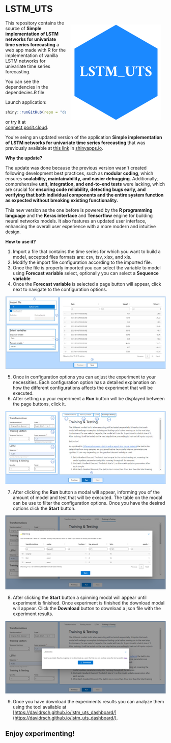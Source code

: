 # LSTM_UTS

<img src="logo.png" alt="Cover image" width="285" align="right" style="margin: 1em"/> This repository contains the source of **Simple implementation of LSTM networks for univariate time series forecasting** a web app made with R for the implementation of vanilla LSTM networks for univariate time series forecasting.

You can see the dependencies in the dependecies.R file

Launch application:

``` r
shiny::runGitHub(repo = "davidrsch/simple-LSTM-networks-for-univariateTS", ref = "main")
```

or try it at [connect.posit.cloud](https://0192def5-e80b-f2a8-66e3-12e608a87111.share.connect.posit.cloud/).

You're seing an updated version of the application **Simple implementation of LSTM networks for univariate time series forecasting** that was previously available at [this link](https://daviddrsch.shinyapps.io/Simple_LSTM_for_univariate_TS_forecasting/) in [shinyapps.io](https://www.shinyapps.io/).

**Why the update?**

The update was done because the previous version wasn't created following development best practices, such as **modular coding**, which ensures **scalability, maintainability, and easier debugging**. Additionally, comprehensive **unit, integration, and end-to-end tests** were lacking, which are crucial for **ensuring code reliability, detecting bugs early, and verifying that both individual components and the entire system function as expected without breaking existing functionality.**

This new version as the one before is powered by the **R programming language** and the **Keras interface** and **Tensorflow** engine for building neural networks models. It also features an updated user interface, enhancing the overall user experience with a more modern and intuitive design.

**How to use it?**

1. Import a file that contains the time series for which you want to build a model, accepted files formats are: csv, tsv, xlsx, and xls.
2. Modify the import file configuration according to the imported file.
3. Once the file is properly imported you can select the variable to model using **Forecast variable** select, optionally you can select a **Sequence variable**
4. Once the **Forecast variable** is selected a page button will appear, click next to navigate to the configuration options.

![First steps](app/static/first_steps.png)

5. Once in configuration options you can adjust the experiment to your necessities. Each configuration option has a detailed explanation on how the different configurations affects the experiment that will be executed.
6. After setting up your experiment a **Run** button will be displayed between the page buttons, click it.

![Second steps](app/static/second-steps.png)

7. After clicking the **Run** button a modal will appear, informing you of the amount of model and test that will be executed. The table on the modal can be use to filter the configuration options. Once you have the desired options click the **Start** button.

![Third step](app/static/third_steps.png)

8. After clicking the **Start** button a spinning modal will appear until experiment is finished. Once experiment is finished the download modal will appear. Click the **Download** button to download a json file with the experiment results.

![Fourth step](app/static/four_steps.png)

9. Once you have download the experiments results you can analyze them using the tool available at [https://davidrsch.github.io/lstm_uts_dashboard/](https://davidrsch.github.io/lstm_uts_dashboard/).

## Enjoy experimenting!

